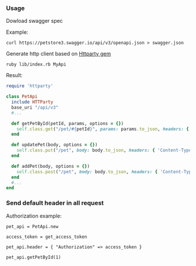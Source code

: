 ### Usage

Dowload swagger spec

Example:

```
curl https://petstore3.swagger.io/api/v3/openapi.json > swagger.json
```

Generate http client based on [Httparty gem](https://github.com/jnunemaker/httparty)

```
ruby lib/index.rb MyApi
```

Result:

```rb
require 'httparty'

class PetApi
  include HTTParty
  base_uri "/api/v3"
  #...

  def getPetById(petId, params, options = {})
    self.class.get("/pet/#{petId}", params: params.to_json, headers: { 'Content-Type' => 'application/json' }.merge(options))
  end

  def updatePet(body, options = {})
    self.class.put("/pet", body: body.to_json, headers: { 'Content-Type' => 'application/json' }.merge(options))
  end

  def addPet(body, options = {})
    self.class.post("/pet", body: body.to_json, headers: { 'Content-Type' => 'application/json' }.merge(options))
  end
  #...
end
```

### Send default header in all request

Authorization example:

```
pet_api = PetApi.new

access_token = get_access_token

pet_api.header = { "Authorization" => access_token }

pet_api.getPetById(1)
```
